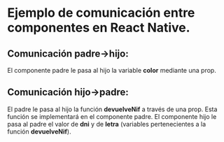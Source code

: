 # Ejemplo de comunicación entre componentes en React Native.

## Comunicación padre->hijo:

El componente padre le pasa al hijo la variable **color** mediante una prop.

## Comunicación hijo->padre:

El padre le pasa al hijo la función **devuelveNif** a través de una prop. Esta función se implementará en el componente padre.
El componente hijo le pasa al padre el valor de **dni** y de **letra** (variables pertenecientes a la función **devuelveNif**).
